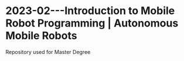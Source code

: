 # 2023-02---Introduction to Mobile Robot Programming | Autonomous Mobile Robots
Repository used for Master Degree
